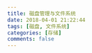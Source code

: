 ```yaml
---
title: 磁盘管理与文件系统
date: 2018-04-01 21:22:44
tags: [磁盘, 文件系统]
categories: [存储]
comments: false
---
```

